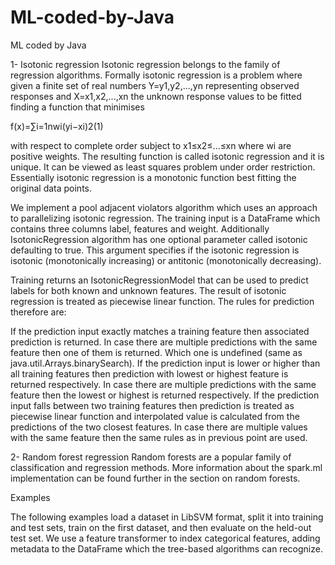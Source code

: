 # ML-coded-by-Java

ML coded by Java 


1- Isotonic regression
Isotonic regression belongs to the family of regression algorithms. Formally isotonic regression is a problem where given a finite set of real numbers Y=y1,y2,...,yn representing observed responses and X=x1,x2,...,xn the unknown response values to be fitted finding a function that minimises

f(x)=∑i=1nwi(yi−xi)2(1)

with respect to complete order subject to x1≤x2≤...≤xn where wi are positive weights. The resulting function is called isotonic regression and it is unique. It can be viewed as least squares problem under order restriction. Essentially isotonic regression is a monotonic function best fitting the original data points.

We implement a pool adjacent violators algorithm which uses an approach to parallelizing isotonic regression. The training input is a DataFrame which contains three columns label, features and weight. Additionally IsotonicRegression algorithm has one optional parameter called isotonic defaulting to true. This argument specifies if the isotonic regression is isotonic (monotonically increasing) or antitonic (monotonically decreasing).

Training returns an IsotonicRegressionModel that can be used to predict labels for both known and unknown features. The result of isotonic regression is treated as piecewise linear function. The rules for prediction therefore are:

If the prediction input exactly matches a training feature then associated prediction is returned. In case there are multiple predictions with the same feature then one of them is returned. Which one is undefined (same as java.util.Arrays.binarySearch).
If the prediction input is lower or higher than all training features then prediction with lowest or highest feature is returned respectively. In case there are multiple predictions with the same feature then the lowest or highest is returned respectively.
If the prediction input falls between two training features then prediction is treated as piecewise linear function and interpolated value is calculated from the predictions of the two closest features. In case there are multiple values with the same feature then the same rules as in previous point are used.

2- Random forest regression
Random forests are a popular family of classification and regression methods. More information about the spark.ml implementation can be found further in the section on random forests.

Examples

The following examples load a dataset in LibSVM format, split it into training and test sets, train on the first dataset, and then evaluate on the held-out test set. We use a feature transformer to index categorical features, adding metadata to the DataFrame which the tree-based algorithms can recognize.
